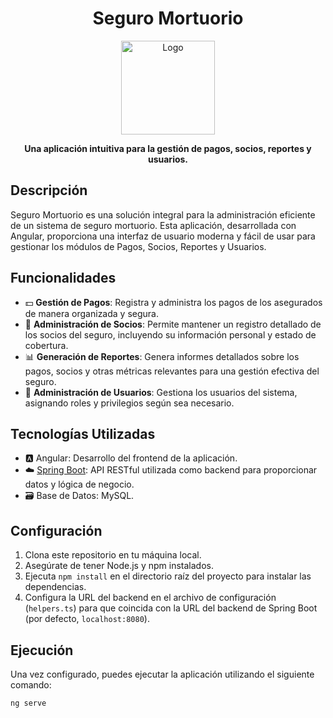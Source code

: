<h1 align="center">Seguro Mortuorio</h1>

<p align="center">
  <img src="https://example.com/your-logo.png" alt="Logo" width="150" height="150">
</p>

<p align="center">
  <strong>Una aplicación intuitiva para la gestión de pagos, socios, reportes y usuarios.</strong>
</p>

## Descripción

Seguro Mortuorio es una solución integral para la administración eficiente de un sistema de seguro mortuorio. Esta aplicación, desarrollada con Angular, proporciona una interfaz de usuario moderna y fácil de usar para gestionar los módulos de Pagos, Socios, Reportes y Usuarios.

## Funcionalidades

- 💵 **Gestión de Pagos**: Registra y administra los pagos de los asegurados de manera organizada y segura.
- 👥 **Administración de Socios**: Permite mantener un registro detallado de los socios del seguro, incluyendo su información personal y estado de cobertura.
- 📊 **Generación de Reportes**: Genera informes detallados sobre los pagos, socios y otras métricas relevantes para una gestión efectiva del seguro.
- 👤 **Administración de Usuarios**: Gestiona los usuarios del sistema, asignando roles y privilegios según sea necesario.

## Tecnologías Utilizadas

- 🅰️ Angular: Desarrollo del frontend de la aplicación.
- ☁️ [Spring Boot](https://github.com/Bailon18/seguromortuorio-back): API RESTful utilizada como backend para proporcionar datos y lógica de negocio.
- 🗃️ Base de Datos: MySQL.

## Configuración

1. Clona este repositorio en tu máquina local.
2. Asegúrate de tener Node.js y npm instalados.
3. Ejecuta `npm install` en el directorio raíz del proyecto para instalar las dependencias.
4. Configura la URL del backend en el archivo de configuración (`helpers.ts`) para que coincida con la URL del backend de Spring Boot (por defecto, `localhost:8080`).

## Ejecución

Una vez configurado, puedes ejecutar la aplicación utilizando el siguiente comando:

```bash
ng serve
